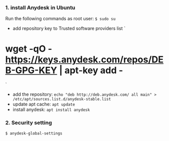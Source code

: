 ### 1. install Anydesk in Ubuntu
Run the following commands as root user:
`
$ sudo su
`
- add repository key to Trusted software providers list
`
# wget -qO - https://keys.anydesk.com/repos/DEB-GPG-KEY | apt-key add -
`
- add the repository:
`
echo "deb http://deb.anydesk.com/ all main" > /etc/apt/sources.list.d/anydesk-stable.list
`
- update apt cache:
`
apt update
`
- install anydesk:
`
apt install anydesk
`

### 2. Security setting
`
$ anydesk-global-settings
`
